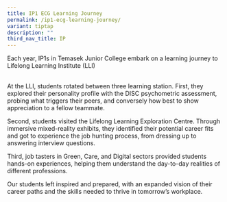 ```yaml
---
title: IP1 ECG Learning Journey
permalink: /ip1-ecg-learning-journey/
variant: tiptap
description: ""
third_nav_title: IP
---
```

<p>Each year, IP1s in Temasek Junior College embark on a learning journey
to Lifelong Learning Institute (LLI)</p>
<p>
<br>At the LLI, students rotated between three learning station. First, they
explored their personality profile with the DISC psychometric assessment,
probing what triggers their peers, and conversely how best to show appreciation
to a fellow teammate.</p>
<p></p>
<p>Second, students visited the Lifelong Learning Exploration Centre. Through
immersive mixed-reality exhibits, they identified their potential career
fits and got to experience the job hunting process, from dressing up to
answering interview questions.</p>
<p></p>
<p>Third, job tasters in Green, Care, and Digital sectors provided students
hands-on experiences, helping them understand the day-to-day realities
of different professions.</p>
<p></p>
<p>Our students left inspired and prepared, with an expanded vision of their
career paths and the skills needed to thrive in tomorrow’s workplace.</p>